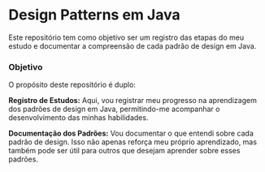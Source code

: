 
# Design Patterns em Java
 
Este repositório tem como objetivo ser um registro das etapas do meu estudo e documentar a compreensão de cada padrão de design em Java.

### Objetivo
O propósito deste repositório é duplo:

**Registro de Estudos:** Aqui, vou registrar meu progresso na aprendizagem dos padrões de design em Java, permitindo-me acompanhar o desenvolvimento das minhas habilidades.

**Documentação dos Padrões:** Vou documentar o que entendi sobre cada padrão de design. Isso não apenas reforça meu próprio aprendizado, mas também pode ser útil para outros que desejam aprender sobre esses padrões.
